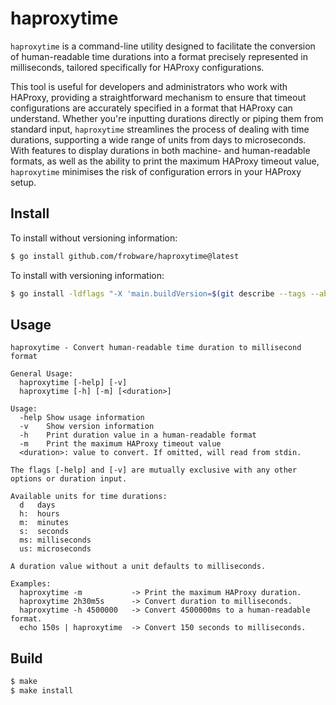 # haproxytime

`haproxytime` is a command-line utility designed to facilitate the
conversion of human-readable time durations into a format precisely
represented in milliseconds, tailored specifically for HAProxy
configurations.

This tool is useful for developers and administrators who work with
HAProxy, providing a straightforward mechanism to ensure that timeout
configurations are accurately specified in a format that HAProxy can
understand. Whether you're inputting durations directly or piping them
from standard input, `haproxytime` streamlines the process of dealing
with time durations, supporting a wide range of units from days to
microseconds. With features to display durations in both machine- and
human-readable formats, as well as the ability to print the maximum
HAProxy timeout value, `haproxytime` minimises the risk of
configuration errors in your HAProxy setup.

## Install

To install without versioning information:

```sh
$ go install github.com/frobware/haproxytime@latest
```

To install with versioning information:

```sh
$ go install -ldflags "-X 'main.buildVersion=$(git describe --tags --abbrev=8 --dirty --always --long)'" github.com/frobware/haproxytime@latest
```

## Usage

```console
haproxytime - Convert human-readable time duration to millisecond format

General Usage:
  haproxytime [-help] [-v]
  haproxytime [-h] [-m] [<duration>]

Usage:
  -help Show usage information
  -v	Show version information
  -h	Print duration value in a human-readable format
  -m	Print the maximum HAProxy timeout value
  <duration>: value to convert. If omitted, will read from stdin.

The flags [-help] and [-v] are mutually exclusive with any other
options or duration input.

Available units for time durations:
  d   days
  h:  hours
  m:  minutes
  s:  seconds
  ms: milliseconds
  us: microseconds

A duration value without a unit defaults to milliseconds.

Examples:
  haproxytime -m           -> Print the maximum HAProxy duration.
  haproxytime 2h30m5s      -> Convert duration to milliseconds.
  haproxytime -h 4500000   -> Convert 4500000ms to a human-readable format.
  echo 150s | haproxytime  -> Convert 150 seconds to milliseconds.
```

## Build

```sh
$ make
$ make install
```
